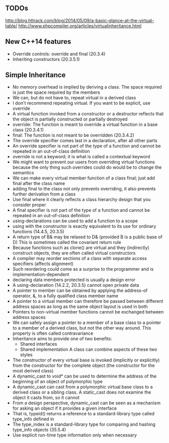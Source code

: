 ## TODOs
http://blog.httrack.com/blog/2014/05/09/a-basic-glance-at-the-virtual-table/
http://www.phpcompiler.org/articles/virtualinheritance.html

## New C++14 features
* Override controls: override and final (20.3.4)
* Inheriting constructors (20.3.5.1)

## Simple Inheritance

* No memory overhead is implied by deriving a class. The space required is just the space required by the members
* We can, but do not have to, repeat virtual in a derived class
* I don't recommend repeating virtual. If you want to be explicit, use override
* A virtual function invoked from a constructor or a destructor reflects that the object is partially constructed or partially destroyed
* override: The function is meant to override a virtual function in a base class (20.3.4.1)
* final: The function is not meant to be overridden (20.3.4.2)
* The override specifier comes last in a declaration, after all other parts
* An override specifier is not part of the type of a function and cannot be repeated in an out-of-class definition
* override is not a keyword; it is what is called a contextual keyword
* We might want to prevent our users from overriding virtual functions 
  because the only thing such overrides could do would be to change the semantics
* We can make every virtual member function of a class final; just add final after the class name
* adding final to the class not only prevents overriding, it also prevents further derivation from a class
* Use final where it clearly reflects a class hierarchy design that you consider proper
* A final specifier is not part of the type of a function and cannot be repeated in an out-of-class definition
* using-declarations can be used to add a function to a scope
* using with the constructor is exactly equivalent to its use for ordinary functions (14.4.5, 20.3.5)
* A return type of B& may be relaxed to D& (provided B is a public base of D)
  This is sometimes called the covariant return rule
* Because functions such as clone() are virtual and they (indirectly) construct objects, they are often called virtual constructors
* A compiler may reorder sections of a class with separate access specifiers (affects alignment)
* Such reordering could come as a surprise to the programmer and is implementation-dependent
* declaring data members protected is usually a design error
* A using-declaration (14.2.2, 20.3.5) cannot open private data
* A pointer to member can be obtained by applying the address-of operator, &, to a fully qualified class member name
* A pointer to a virtual member can therefore be passed between different address spaces as long as the same object layout is used in both
* Pointers to non-virtual member functions cannot be exchanged between address spaces
* We can safely assign a pointer to a member of a base class to a pointer to a member of a derived class, 
  but not the other way around. This property is often called contravariance
* Inheritance aims to provide one of two benefits:
	* Shared interfaces
	* Shared implementation
	A class can combine aspects of these two styles
* The constructor of every virtual base is invoked (implicitly or explicitly) from the constructor 
  for the complete object (the constructor for the most derived class)
* A dynamic_cast to void* can be used to determine the address of the beginning of an object of polymorphic type
* A dynamic_cast can cast from a polymorphic virtual base class to a derived class or a sibling class. 
  A static_cast does not examine the object it casts from, so it cannot
* From a design perspective, dynamic_cast can be seen as a mechanism for asking an object if it provides a given interface
* That is, typeid() returns a reference to a standard-library type called type_info defined in <typeinfo>
* The type_index is a standard-library type for comparing and hashing type_info objects (35.5.4)
* Use explicit run-time type information only when necessary
